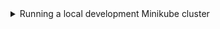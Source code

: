 <details>
<summary> Running a local development Minikube cluster </summary>

#### Context
We can build our application into a Docker image and deploy it to a local
Minikube cluster for testing.

Note that our Dockerfile is setting `RAILS_ENV=production` as a default when
building our image for Minikube. Why? Because RAILS_ENV changes application 
behaviour and we want to simulate production as much as possible inside our 
cluster. With N pods of our application running inside our Minikube cluster,
a local Sqlite database per pod isn't going to cut it.

#### Usage
<details>
<summary> There are some helper Rake tasks to build and deploy our application to Minikube </summary>

```bash 
rake kubectl:install                    # Install Kubectl to ~/.local/bin/kubectl
rake minikube:dashboard                 # Start Minikube Dashboard
rake minikube:install                   # Install Minikube to ~/.local/bin/minikube
rake minikube:purge                     # Purge Minikube
rake minikube:start                     # Start Minikube
rake minikube:stop                      # Stop Minikube
rake app:apply                          # Apply manifests to Minikube
rake app:build                          # Build App image
rake app:db_migrate                     # Run db:migrate in Minikube
rake app:db_seed                        # Run db:seed in Minikube
rake app:db_setup                       # Run db:setup in Minikube
rake app:deploy                         # Deploy app to Minikube
rake app:seed_secret_key_base           # Seed secret-key-base secret
```
</details>

#### Requirements
* Docker

#### Minikube setup
<details>
<summary> Installing Kubectl and Minikube </summary>

```bash 
rake kubectl:install
rake minikube:install
```
</details>



</details>
